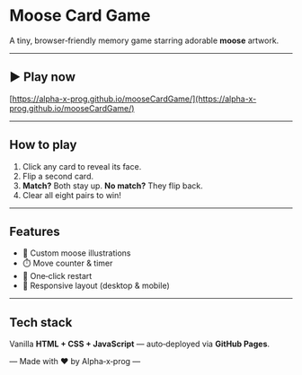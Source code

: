 # Moose Card Game

A tiny, browser‑friendly memory game starring adorable **moose** artwork.

---

## ▶️ Play now

[https://alpha-x-prog.github.io/mooseCardGame/](https://alpha-x-prog.github.io/mooseCardGame/)

---

## How to play

1. Click any card to reveal its face.
2. Flip a second card.
3. **Match?** Both stay up. **No match?** They flip back.
4. Clear all eight pairs to win!

---

## Features

* 🫎 Custom moose illustrations
* ⏱️ Move counter & timer
* 🔄 One‑click restart
* 📱 Responsive layout (desktop & mobile)

---

## Tech stack

Vanilla **HTML + CSS + JavaScript** — auto‑deployed via **GitHub Pages**.


— Made with ♥ by Alpha‑x‑prog —
